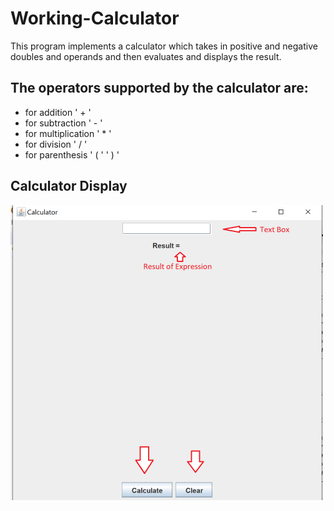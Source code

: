 # Working-Calculator

This program implements a calculator which takes in positive and negative doubles and operands and then evaluates and displays the result.

## The operators supported by the calculator are:
- for addition ' + '
- for subtraction ' - '
- for multiplication ' * '
- for division ' / '
- for parenthesis ' ( ' ' ) '

## Calculator Display
![readme imagae](READimage.png)
